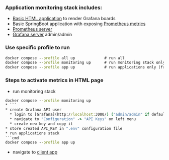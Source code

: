 ### Application monitoring stack includes:
* [Basic HTML application](http://localhost:4200) to render Grafana boards
* Basic SpringBoot application with exposing [Prometheus metrics](http://localhost:8080/actuator/prometheus)
* [Prometheus server](http://localhost:9090)
* [Grafana server](http://localhost:3000/) admin/admin

### Use specific profile to run
```cmd
docker compose --profile all up             # run all
docker compose --profile monitoring up      # run monitoring stack only (prometheus, grafana, node-exporter)
docker compose --profile app up             # run applications only (fronend, backend)
```

### Steps to activate metrics in HTML page
* run monitoring stack
```cmd
docker compose --profile monitoring up
* ```
* create Grafana API user
  * login to [Grafana](http://localhost:3000/) ("admin/admin" if default password used)
  * navigate to "Configuration" -> "API Keys" on left menu
  * create new key and copy it
* store created API_KEY in ".env" configuration file
* run applications stack
```cmd
docker compose --profile app up
```
* navigate to [client app](http://localhost:4200)